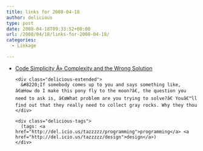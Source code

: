 ```yaml
---
title: links for 2008-04-18
author: delicious
type: post
date: 2008-04-18T09:33:52+00:00
url: /2008/04/18/links-for-2008-04-18/
categories:
  - Linkage

---
```

<ul class="delicious">
  <li>
    <div class="delicious-link">
      <a href="http://www.codesimplicity.com/archives/27">Code Simplicity Â» Complexity and the Wrong Solution</a>
    </div>
    
    <div class="delicious-extended">
      &#8220;If somebody comes up to you and says something like, â€œHow do I make this pony fly to the moon?â€, the question you need to ask is, â€œWhat problem are you trying to solve?â€ Youâ€™ll find out that they really need to collect gray rocks. Why they thou
    </div>
    
    <div class="delicious-tags">
      (tags: <a href="http://del.icio.us/tazzzzz/programming">programming</a> <a href="http://del.icio.us/tazzzzz/design">design</a>)
    </div>
  </li>
</ul>